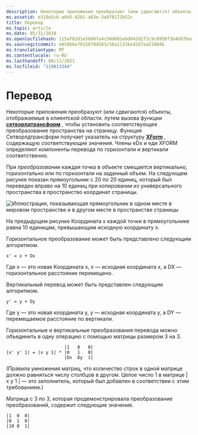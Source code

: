 ```yaml
---
description: Некоторые приложения преобразуют (или сдвигаются) объекты, отображаемые в клиентской области.
ms.assetid: e319a5c6-a045-42b1-a83e-3a978172b52c
title: Перевод
ms.topic: article
ms.date: 05/31/2018
ms.openlocfilehash: 115af82d1e5b80fa4c50d081e6d042d2f2c9c8950f3b4b8f6ed09108df4c52bd
ms.sourcegitcommit: e858bbe701567d4583c50a11326e42d7ea51804b
ms.translationtype: MT
ms.contentlocale: ru-RU
ms.lasthandoff: 08/11/2021
ms.locfileid: "119613344"
---
```

# <a name="translation"></a>Перевод

Некоторые приложения преобразуют (или сдвигаются) объекты, отображаемые в клиентской области. путем вызова функции [**сетворлдтрансформ**](/windows/desktop/api/Wingdi/nf-wingdi-setworldtransform) , чтобы установить соответствующее преобразование пространства на страницу. Функция Сетворлдтрансформ получает указатель на структуру [**XForm**](/windows/win32/api/wingdi/ns-wingdi-xform) , содержащую соответствующие значения. Члены eDx и еди XFORM определяют компоненты перевода по горизонтали и вертикали соответственно.

При *преобразовании* каждая точка в объекте смещается вертикально, горизонтально или по горизонтали на заданный объем. На следующем рисунке показан прямоугольник с 20 по 20 единиц, который был переведен вправо на 10 единиц при копировании из универсального пространства в пространство координат страницы.

![Иллюстрация, показывающая прямоугольник в одном месте в мировом пространстве и в другом месте в пространстве страницы](images/cstrn-09.png)

На предыдущем рисунке Координата x каждой точки в прямоугольнике равна 10 единицам, превышающим исходную координату x.

Горизонтальное преобразование может быть представлено следующим алгоритмом.

``` syntax
x' = x + Dx 
```

Где x — это новая Координата x, x — исходная координата x, а DX — горизонтальное расстояние перемещено.

Вертикальный перевод может быть представлен следующим алгоритмом.

``` syntax
y' = y + Dy 
```

Где y — это новая координата y, y — исходная координата y, а DY — перемещаемое расстояние по вертикали.

Горизонтальные и вертикальные преобразования перевода можно объединить в одну операцию с помощью матрицы размером 3 на 3.

``` syntax
                      |1   0   0| 
|x' y' 1| = |x y 1| * |0   1   0| 
                      |Dx  Dy  1| 
```

(Правила умножения матриц, что количество строк в одной матрице должно равняться числу столбцов в другом. Целое число 1 в матрице \| x y 1 \| — это заполнитель, который был добавлен в соответствии с этим требованием.)

Матрица с 3 по 3, которая продемонстрировала преобразование преобразований, содержит следующие значения.

``` syntax
|1  0  0| 
|0  1  0| 
|10 0  1| 
```

 

 



